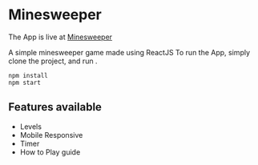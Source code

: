 # Minesweeper
The App is live at [Minesweeper](https://abhi12123.github.io/minesweeper/#/)

A simple minesweeper game made using ReactJS
To run the App, simply clone the project, and run .

    npm install
    npm start

## Features available

 - Levels
 - Mobile Responsive
 - Timer
 - How to Play guide

